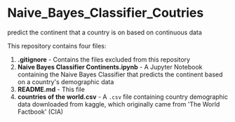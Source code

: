 # Naive_Bayes_Classifier_Coutries
predict the continent that a country is on based on continuous data


This repository contains four files:

1) **.gitignore** - Contains the files excluded from this repository
2) **Naive Bayes Classifier Continents.ipynb** - A Jupyter Notebook containing the Naive Bayes Classifier that predicts the continent based on a country's demographic data
3) **README.md** - This file
4) **countries of the world.csv** - A `.csv` file containing country demographic data downloaded from kaggle, which originally came from 'The World Factbook' (CIA)

